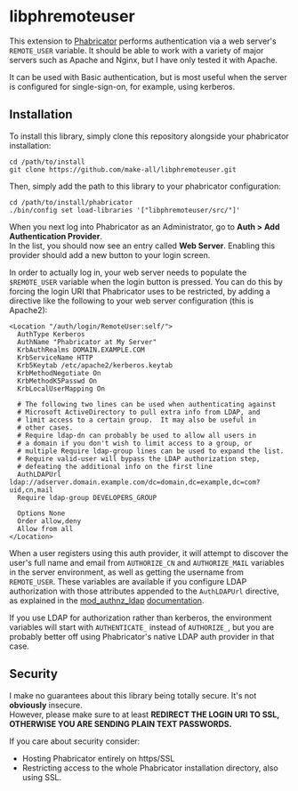libphremoteuser
===============

This extension to [Phabricator](http://phabricator.org/) performs authentication 
via a web server's `REMOTE_USER` variable.  It should be able to work with a variety of 
major servers such as Apache and Nginx, but I have only tested it with Apache.

It can be used with Basic authentication, but is most useful when the server is
configured for single-sign-on, for example, using kerberos.

Installation
------------

To install this library, simply clone this repository alongside your phabricator installation:

    cd /path/to/install
    git clone https://github.com/make-all/libphremoteuser.git

Then, simply add the path to this library to your phabricator configuration:

    cd /path/to/install/phabricator
    ./bin/config set load-libraries '["libphremoteuser/src/"]'

When you next log into Phabricator as an Administrator, go to **Auth > Add Authentication Provider**.  
In the list, you should now see an entry called **Web Server**.  Enabling this provider should add a 
new button to your login screen.

In order to actually log in, your web server needs to populate the `$REMOTE_USER` variable when the
login button is pressed.  You can do this by forcing the login URI that Phabricator uses to be 
restricted, by adding a directive like the following to your web server configuration (this is Apache2):

    <Location "/auth/login/RemoteUser:self/">
      AuthType Kerberos
      AuthName "Phabricator at My Server"
	  KrbAuthRealms DOMAIN.EXAMPLE.COM
	  KrbServiceName HTTP
	  Krb5Keytab /etc/apache2/kerberos.keytab
	  KrbMethodNegotiate On
	  KrbMethodK5Passwd On
	  KrbLocalUserMapping On
	  
	  # The following two lines can be used when authenticating against
	  # Microsoft ActiveDirectory to pull extra info from LDAP, and
	  # limit access to a certain group.  It may also be useful in
	  # other cases.
	  # Require ldap-dn can probably be used to allow all users in
	  # a domain if you don't wish to limit access to a group, or
	  # multiple Require ldap-group lines can be used to expand the list.
	  # Require valid-user will bypass the LDAP authorization step,
	  # defeating the additional info on the first line
	  AuthLDAPUrl ldap://adserver.domain.example.com/dc=domain,dc=example,dc=com?uid,cn,mail
      Require ldap-group DEVELOPERS_GROUP
	  
      Options None
      Order allow,deny
      Allow from all
    </Location>


When a user registers using this auth provider, it will attempt to discover
the user's full name and email from `AUTHORIZE_CN` and `AUTHORIZE_MAIL` variables
in the server environment, as well as getting the username from `REMOTE_USER`.
These variables are available if you configure LDAP authorization with those
attributes appended to the `AuthLDAPUrl` directive, as explained in the
[mod_authnz_ldap](http://httpd.apache.org/docs/current/mod/mod_authnz_ldap.html#exposed)
[documentation](http://httpd.apache.org/docs/current/mod/mod_authnz_ldap.html#authldapurl).

If you use LDAP for authorization rather than kerberos, the
environment variables will start with `AUTHENTICATE_` instead of `AUTHORIZE_`, but you are probably better off using
Phabricator's native LDAP auth provider in that case.


Security
--------

I make no guarantees about this library being totally secure.  It's not __obviously__ insecure.  
However, please make sure to at least 
**REDIRECT THE LOGIN URI TO SSL, OTHERWISE YOU ARE SENDING PLAIN TEXT PASSWORDS.**

If you care about security consider:
  * Hosting Phabricator entirely on https/SSL
  * Restricting access to the whole Phabricator installation directory, also using SSL.
